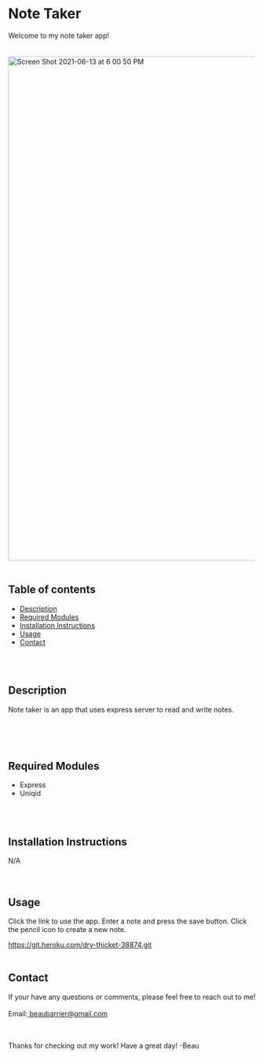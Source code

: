 
Note Taker
=========================
Welcome to my note taker app! 
<br><br><br>
<img width="1025" alt="Screen Shot 2021-06-13 at 6 00 50 PM" src="https://user-images.githubusercontent.com/78766978/121833929-52afcd80-cc82-11eb-909f-de9b8fe5831a.png">
<br><br>

Table of contents
-----------------

- [Description](#description)
- [Required Modules](#required-modules)
- [Installation Instructions](#installation-instructions)
- [Usage](#usage)
- [Contact](#contact)

<br><br>

Description
-------------
Note taker is an app that uses express server to read and write notes.

<br><br><br>

Required Modules
----------------
- Express
- Uniqid


<br><br>

Installation Instructions
-------------------------
N/A
<br><br><br>

Usage
-----
Click the link to use the app. Enter a note and press the save button. Click the pencil icon to create a new note.

<a href="
https://git.heroku.com/dry-thicket-38874.git">
https://git.heroku.com/dry-thicket-38874.git</a>
<br><br>


Contact
-------
If your have any questions or comments, please feel free to reach out to me!
<br><br>
Email:<a href="mailto:beaubarrier@gmail.com"> beaubarrier@gmail.com</a>
<br><br><br>

Thanks for checking out my work! Have a great day! -Beau
